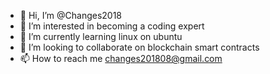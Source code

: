 - 👋 Hi, I’m @Changes2018
- 👀 I’m interested in becoming a coding expert
- 🌱 I’m currently learning linux on ubuntu
- 💞️ I’m looking to collaborate on blockchain smart contracts
- 📫 How to reach me changes201808@gmail.com

<!---
Changes2018/Changes2018 is a ✨ special ✨ repository because its `README.md` (this file) appears on your GitHub profile.
You can click the Preview link to take a look at your changes.
--->
